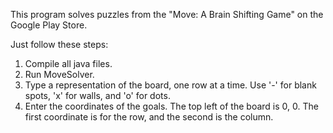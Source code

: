 This program solves puzzles from the "Move: A Brain Shifting Game" on the Google Play Store.

Just follow these steps:

1) Compile all java files.
2) Run MoveSolver.
3) Type a representation of the board, one row at a time. Use '-' for blank spots, 'x' for walls,
   and 'o' for dots.
4) Enter the coordinates of the goals. The top left of the board is 0, 0. The first coordinate is
   for the row, and the second is the column.